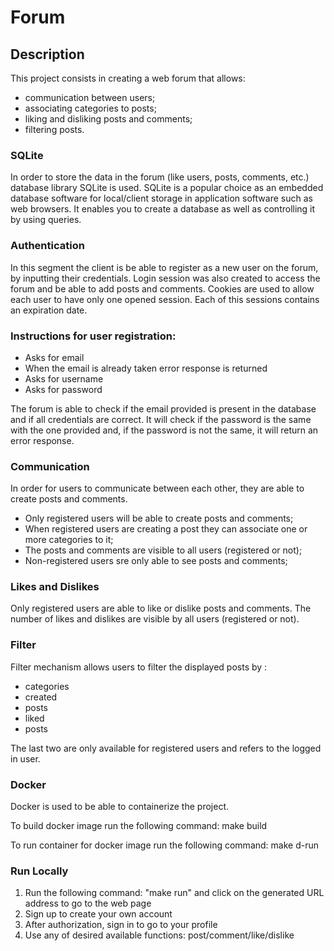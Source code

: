 # Forum

## Description

This project consists in creating a web forum that allows:
   * communication between users;
   * associating categories to posts;
   * liking and disliking posts and comments;
   * filtering posts.

### SQLite 
In order to store the data in the forum (like users, posts, comments, etc.) database library SQLite is used. 
SQLite is a popular choice as an embedded database software for local/client storage in application software such as web browsers. It enables you to create a database as well as controlling it by using queries.

### Authentication 
In this segment the client is be able to register as a new user on the forum, by inputting their credentials. Login session was also created to access the forum and be able to add posts and comments. 
Cookies are used to allow each user to have only one opened session. Each of this sessions contains an expiration date. 

### Instructions for user registration:
   + Asks for email
   + When the email is already taken error response is returned
   + Asks for username
   + Asks for password

The forum is able to check if the email provided is present in the database and if all credentials are correct. It will check if the password is the same with the one provided and, if the password is not the same, it will return an error response.

### Communication 
In order for users to communicate between each other, they are able to create posts and comments.
   * Only registered users will be able to create posts and comments;
   * When registered users are creating a post they can associate one or more categories to it;
   * The posts and comments are visible to all users (registered or not);
   * Non-registered users sre only able to see posts and comments;

### Likes and Dislikes 
Only registered users are able to like or dislike posts and comments. 
The number of likes and dislikes are visible by all users (registered or not).

### Filter 
Filter mechanism allows users to filter the displayed posts by : 
   + categories 
   + created 
   + posts 
   + liked 
   + posts

The last two are only available for registered users and refers to the logged in user.

### Docker
Docker is used to be able to containerize the project.

To build docker image run the following command:
make build

To run container for docker image run the following command:
make d-run

### Run Locally
1. Run the following command: "make run" and click on the generated URL address to go to the web page
2. Sign up to create your own account
3. After authorization, sign in to go to your profile
4. Use any of desired available functions: post/comment/like/dislike 